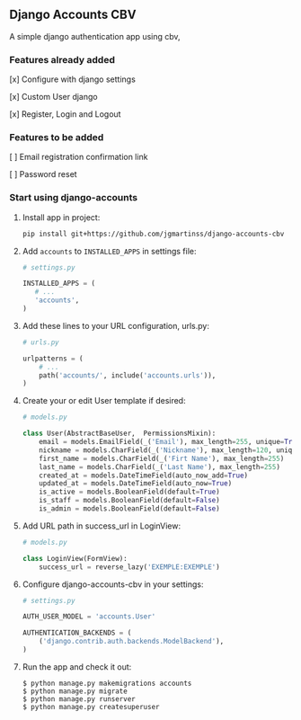 ## Django Accounts CBV

A simple django authentication app using cbv, 


### Features already added

[x] Configure with django settings

[x] Custom User django

[x] Register, Login and Logout

### Features to be added

[ ] Email registration confirmation link

[ ] Password reset


### Start using django-accounts

1.  Install app in project:

    ```sh
    pip install git+https://github.com/jgmartinss/django-accounts-cbv
    ```

2.  Add `accounts` to `INSTALLED_APPS` in settings file:

    ```python
    # settings.py

    INSTALLED_APPS = (
       # ...
       'accounts',
    )
    ```

3.  Add these lines to your URL configuration, urls.py:

    ```python
    # urls.py

    urlpatterns = (
        # ...
        path('accounts/', include('accounts.urls')),
    )
    ```

4.  Create your or edit User template if desired:

    ```python
    # models.py

    class User(AbstractBaseUser,  PermissionsMixin):
        email = models.EmailField(_('Email'), max_length=255, unique=True)
        nickname = models.CharField(_('Nickname'), max_length=120, unique=True)
        first_name = models.CharField(_('Firt Name'), max_length=255)
        last_name = models.CharField(_('Last Name'), max_length=255)
        created_at = models.DateTimeField(auto_now_add=True)
        updated_at = models.DateTimeField(auto_now=True)
        is_active = models.BooleanField(default=True)
        is_staff = models.BooleanField(default=False)
        is_admin = models.BooleanField(default=False)
    ```

5.  Add URL path in success_url in LoginView:

    ```python
    # models.py

    class LoginView(FormView):
        success_url = reverse_lazy('EXEMPLE:EXEMPLE')
    ```

6.  Configure django-accounts-cbv in your settings:

    ```python
    # settings.py

    AUTH_USER_MODEL = 'accounts.User'

    AUTHENTICATION_BACKENDS = (
        ('django.contrib.auth.backends.ModelBackend'),
    )
    ```

7.  Run the app and check it out:

    ```shell
    $ python manage.py makemigrations accounts
    $ python manage.py migrate
    $ python manage.py runserver
    $ python manage.py createsuperuser
    ```
